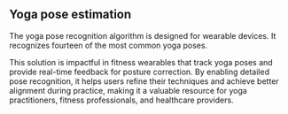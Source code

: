 ## Yoga pose estimation

The yoga pose recognition algorithm is designed for wearable devices. It recognizes fourteen of the most common yoga poses.

This solution is impactful in fitness wearables that track yoga poses and provide real-time feedback for posture correction. By enabling detailed pose recognition, it helps users refine their techniques and achieve better alignment during practice, making it a valuable resource for yoga practitioners, fitness professionals, and healthcare providers.
